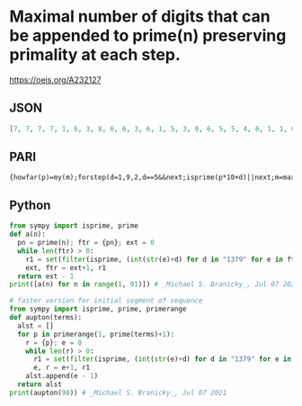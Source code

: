# Maximal number of digits that can be appended to prime\(n\) preserving primality at each step\.
https://oeis.org/A232127
## JSON
```JSON
[7, 7, 7, 7, 1, 6, 3, 8, 6, 6, 3, 6, 1, 5, 3, 0, 6, 5, 5, 4, 6, 1, 1, 0, 2, 4, 9, 0, 4, 0, 5, 1, 1, 5, 3, 1, 2, 1, 0, 2, 0, 4, 2, 3, 7, 5, 2, 3, 4, 3, 5, 4, 5, 0, 4, 3, 4, 5, 3, 1, 1, 5, 1, 2, 2, 0, 6, 3, 0, 4, 5, 2, 4, 5, 1, 2, 0, 0, 3, 10, 0, 3, 0, 2, 4, 0, 3, 0, 0, 6]
```
## PARI
```PARI
{howfar(p)=my(m);forstep(d=1,9,2,d==5&&next;isprime(p*10+d)||next;m=max(1+howfar(10*p+d),m));m}
```
## Python
```Python
from sympy import isprime, prime
def a(n):
  pn = prime(n); ftr = {pn}; ext = 0
  while len(ftr) > 0:
    r1 = set(filter(isprime, (int(str(e)+d) for d in "1379" for e in ftr)))
    ext, ftr = ext+1, r1
  return ext - 1
print([a(n) for n in range(1, 91)]) # _Michael S. Branicky_, Jul 07 2021
```
```Python
# faster version for initial segment of sequence
from sympy import isprime, prime, primerange
def aupton(terms):
  alst = []
  for p in primerange(1, prime(terms)+1):
    r = {p}; e = 0
    while len(r) > 0:
      r1 = set(filter(isprime, (int(str(e)+d) for d in "1379" for e in r)))
      e, r = e+1, r1
    alst.append(e - 1)
  return alst
print(aupton(90)) # _Michael S. Branicky_, Jul 07 2021
```
